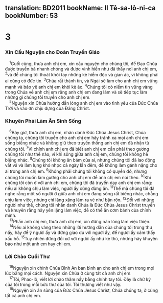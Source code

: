 translation: BD2011
bookName: II Tê-sa-lô-ni-ca 
bookNumber: 53
-------

<div class="title"><h1>3</h1><h3>Xin Cầu Nguyện cho Ðoàn Truyền Giáo</h3></div>
<span class="verse 2te_3_1"> <sup>1</sup>Cuối cùng, thưa anh chị em, xin cầu nguyện cho chúng tôi, để Ðạo Chúa được truyền bá nhanh chóng và được vinh hiển như đã thấy nơi anh chị em, </span>
<span class="verse 2te_3_2"><sup>2</sup>và để chúng tôi thoát khỏi tay những kẻ hiểm độc và gian ác, vì không phải ai cũng có đức tin. </span>
<span class="verse 2te_3_3"><sup>3</sup>Chúa rất thành tín, và Ngài sẽ làm cho anh chị em vững mạnh và bảo vệ anh chị em khỏi kẻ ác. </span>
<span class="verse 2te_3_4"><sup>4</sup>Chúng tôi có niềm tin vững vàng trong Chúa về anh chị em rằng anh chị em đang làm và sẽ tiếp tục làm những gì chúng tôi truyền cho anh chị em.<br/></span>
<span class="verse 2te_3_5"> <sup>5</sup>Nguyện xin Chúa hướng dẫn lòng anh chị em vào tình yêu của Ðức Chúa Trời và vào ơn chịu đựng của Ðấng Christ.<br/></span>
<div class="title"><h3>Khuyên Phải Làm Ăn Sinh Sống</h3></div>
<span class="verse 2te_3_6"> <sup>6</sup>Bây giờ, thưa anh chị em, nhân danh Ðức Chúa Jesus Christ, Chúa chúng ta, chúng tôi truyền cho anh chị em hãy tránh xa mọi anh chị em sống biếng nhác và không giữ theo truyền thống anh chị em đã nhận từ chúng tôi. </span>
<span class="verse 2te_3_7"><sup>7</sup>Vì chính anh chị em đã biết anh chị em cần phải theo gương chúng tôi như thế nào, vì khi sống giữa anh chị em, chúng tôi không hề biếng nhác. </span>
<span class="verse 2te_3_8"><sup>8</sup>Chúng tôi không ăn bám của ai, nhưng chúng tôi đã lao động vất vả và làm lụng khó nhọc cả ngày lẫn đêm, để không làm gánh nặng cho ai trong anh chị em. </span>
<span class="verse 2te_3_9"><sup>9</sup>Không phải chúng tôi không có quyền đó, nhưng chúng tôi muốn làm gương cho anh chị em để anh chị em noi theo. </span>
<span class="verse 2te_3_10"><sup>10</sup>Khi chúng tôi còn ở với anh chị em, chúng tôi đã truyền dạy anh chị em rằng: nếu ai không chịu làm việc, người ấy cũng đừng ăn. </span>
<span class="verse 2te_3_11"><sup>11</sup>Thế mà chúng tôi đã nghe rằng một số người ở giữa anh chị em đang sống rất biếng nhác, chẳng chịu làm việc, nhưng chỉ lăng xăng làm ra vẻ như bận rộn. </span>
<span class="verse 2te_3_12"><sup>12</sup>Ðối với những người như thế, chúng tôi nhân danh Chúa là Ðức Chúa Jesus Christ truyền và khuyên rằng hãy yên lặng làm việc, để có thể ăn cơm bánh của chính mình.<br/></span>
<span class="verse 2te_3_13"> <sup>13</sup>Phần anh chị em, thưa anh chị em, xin đừng nản lòng làm việc thiện.<br/></span>
<span class="verse 2te_3_14"> <sup>14</sup>Nếu ai không vâng theo những lời hướng dẫn của chúng tôi trong thư nầy, hãy để ý người ấy và đừng giao du với người ấy, để người ấy cảm thấy xấu hổ. </span>
<span class="verse 2te_3_15"><sup>15</sup>Tuy nhiên đừng đối xử với người ấy như kẻ thù, nhưng hãy khuyên bảo như một anh em hay chị em.<br/></span>
<div class="title"><h3>Lời Chào Cuối Thư</h3></div>
<span class="verse 2te_3_16"> <sup>16</sup>Nguyện xin chính Chúa Bình An ban bình an cho anh chị em trong mọi lúc bằng mọi cách. Nguyện xin Chúa ở cùng tất cả anh chị em.<br/></span>
<span class="verse 2te_3_17"> <sup>17</sup>Tôi, Phao-lô, viết lời chào thăm nầy bằng chính tay tôi. Ðây là chữ ký của tôi trong mỗi bức thư của tôi. Tôi thường viết như vậy.<br/></span>
<span class="verse 2te_3_18"> <sup>18</sup>Nguyện xin ân sủng của Ðức Chúa Jesus Christ, Chúa chúng ta, ở cùng tất cả anh chị em.<br/></span>
